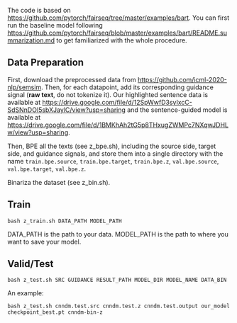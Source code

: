 The code is based on https://github.com/pytorch/fairseq/tree/master/examples/bart. You can first run the baseline model following https://github.com/pytorch/fairseq/blob/master/examples/bart/README.summarization.md to get familiarized with the whole procedure.

## Data Preparation

First, download the preprocessed data from https://github.com/icml-2020-nlp/semsim. Then, for each datapoint, add its corresponding guidance signal (**raw text**, do not tokenize it). Our highlighted sentence data is available at https://drive.google.com/file/d/12SpWwfD3syIxcC-SdSNnDOI5sbXJaylC/view?usp=sharing and the sentence-guided model is available at https://drive.google.com/file/d/1BMKhAh2tG5p8THxugZWMPc7NXqwJDHLw/view?usp=sharing.

Then, BPE all the texts (see z_bpe.sh), including the source side, target side, and guidance signals, and store them into a single directory with the name `train.bpe.source`, `train.bpe.target`, `train.bpe.z`, `val.bpe.source`, `val.bpe.target`, `val.bpe.z`.

Binariza the dataset (see z_bin.sh).
 


## Train

```
bash z_train.sh DATA_PATH MODEL_PATH
```

DATA_PATH is the path to your data. MODEL_PATH is the path to where you want to save your model.



## Valid/Test

```
bash z_test.sh SRC GUIDANCE RESULT_PATH MODEL_DIR MODEL_NAME DATA_BIN
```

An example:

```
bash z_test.sh cnndm.test.src cnndm.test.z cnndm.test.output our_model checkpoint_best.pt cnndm-bin-z
```
